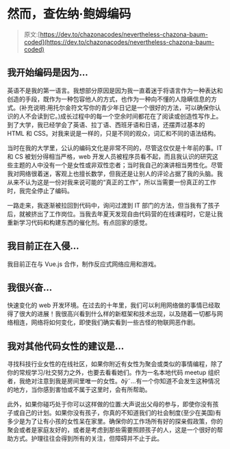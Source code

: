 # 然而，查佐纳·鲍姆编码

> 原文:[https://dev.to/chazonacodes/nevertheless-chazona-baum-coded](https://dev.to/chazonacodes/nevertheless-chazona-baum-coded)

## [](#i-began-coding-because)我开始编码是因为...

英语不是我的第一语言。我想部分原因是因为我一直着迷于将语言作为一种表达和创造的手段，既作为一种包容他人的方式，也作为一种向不懂的人隐瞒信息的方式。(补充说明:用托尔金符文写你的青少年日记是一个很好的方法，可以确保你认识的人不会读到它。)成长过程中的每一个空余时间都花在了阅读或创造性写作上。到了大学，我已经学会了英语、拉丁语、西班牙语和日语，还摆弄过基本的 HTML 和 CSS。对我来说是一样的，只是不同的观众，词汇和不同的语法结构。

当时在我的大学里，公认的编码文化是非常不同的，尽管这仅仅是十年前的事。IT 和 CS 被划分得相当严格，web 开发人员被程序员看不起，而且我认识的研究这些主题的人中没有一个是女性或非双性恋者；当时我自己的演讲相当男性化。尽管我对网络很着迷，客观上也擅长数学，但我还是让别人的评论占据了我的头脑。我从来不认为这是一份对我来说可能的“真正的工作”，所以当需要一份真正的工作时，我完全停止了编码。

一路走来，我逐渐被拉回到代码中，询问过渡到 IT 部门的方法，但当我有了孩子后，就被挤出了工作岗位。当我去年夏天发现自由代码营的在线课程时，它是让我重新学习代码和构建东西的催化剂。有点回家的感觉。

## [](#im-currently-hacking-on)我目前正在入侵...

我目前正在与 Vue.js 合作，制作反应式网络应用和游戏。

## [](#im-excited-about)我很兴奋...

快速变化的 web 开发环境。在过去的十年里，我们可以利用网络做的事情已经取得了很大的进展！我很高兴看到什么样的新框架和技术出现，以及随着一切都与网络相连，网络将如何变化，即使我们确实看到一些古怪的物联网恶作剧。

## [](#my-advice-for-other-women-who-code-is)我对其他代码女性的建议是...

寻找科技行业女性的在线社区，如果你附近有女性为聚会或类似的事情编程，除了你的常规学习/社交努力之外，也要去看看她们。作为一名本地代码 meetup 组织者，我绝对注意到我是房间里唯一的女性。ðÿ˜…有一个你知道不会发生这种情况的地方，当你感到害怕或不属于这里时，会有所帮助。

此外，如果你碰巧处于你可以这样做的位置:大声说出父母的参与，即使你没有孩子或自己的计划。如果你没有孩子，你真的不知道我们的社会制度(至少在美国)有多少是为了让有小孩的女性呆在家里。确保你的工作场所有好的探亲假政策，你的聚会或者是家庭友好的，或者是考虑到那些需要照顾孩子的人，这是一个很好的帮助方式。护理往往会得到所有的关注，但障碍并不止于此。